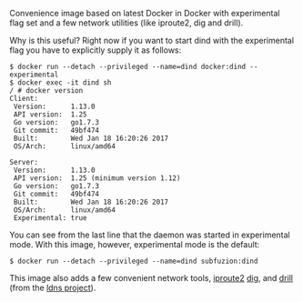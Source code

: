 Convenience image based on latest Docker in Docker with experimental flag set and
a few network utilities (like iproute2, dig and drill).

Why is this useful? Right now if you want to start dind with the experimental flag
you have to explicitly supply it as follows:

    $ docker run --detach --privileged --name=dind docker:dind --experimental
    $ docker exec -it dind sh
    / # docker version
    Client:
     Version:      1.13.0
     API version:  1.25
     Go version:   go1.7.3
     Git commit:   49bf474
     Built:        Wed Jan 18 16:20:26 2017
     OS/Arch:      linux/amd64

    Server:
     Version:      1.13.0
     API version:  1.25 (minimum version 1.12)
     Go version:   go1.7.3
     Git commit:   49bf474
     Built:        Wed Jan 18 16:20:26 2017
     OS/Arch:      linux/amd64
     Experimental: true

You can see from the last line that the daemon was started in experimental mode.
With this image, however, experimental mode is the default:

    $ docker run --detach --privileged --name=dind subfuzion:dind

This image also adds a few convenient network tools, [iproute2](http://baturin.org/docs/iproute2/)
[dig](https://linux.die.net/man/1/dig), and [drill](https://linux.die.net/man/1/drill) (from the [ldns project](https://www.nlnetlabs.nl/projects/ldns/)).

